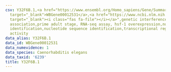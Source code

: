 ```yaml
---
csv: Y32F6B.1,<a href="https://www.ensembl.org/Homo_sapiens/Gene/Summary?db=core;g=WBGene00012531"
  target="_blank">WBGene00012531</a>,<a href="https://www.ncbi.nlm.nih.gov/pubmed/30894454"
  target="_blank"><i class="fas fa-file"></i></a>",genetic interference,functional
  association,prime adult stage, RNA-seq assay, hsf-1 overexpression,nucleotide sequence
  identification,nucleotide sequence identification,transcriptional regulation,up-regulates
  activity
data_alias: Y32F6B.1
data_id: WBGene00012531
data_numevidence: 1
data_species: Caenorhabditis elegans
data_taxid: '6239'
title: Y32F6B.1
---
```

